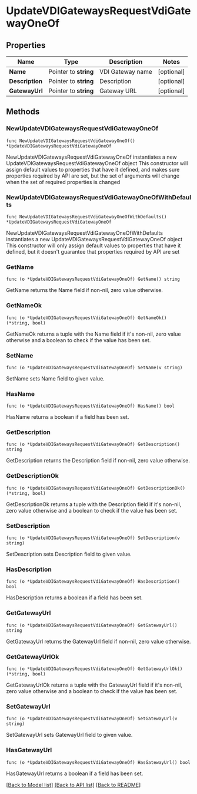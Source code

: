 # UpdateVDIGatewaysRequestVdiGatewayOneOf

## Properties

Name | Type | Description | Notes
------------ | ------------- | ------------- | -------------
**Name** | Pointer to **string** | VDI Gateway name | [optional] 
**Description** | Pointer to **string** | Description | [optional] 
**GatewayUrl** | Pointer to **string** | Gateway URL | [optional] 

## Methods

### NewUpdateVDIGatewaysRequestVdiGatewayOneOf

`func NewUpdateVDIGatewaysRequestVdiGatewayOneOf() *UpdateVDIGatewaysRequestVdiGatewayOneOf`

NewUpdateVDIGatewaysRequestVdiGatewayOneOf instantiates a new UpdateVDIGatewaysRequestVdiGatewayOneOf object
This constructor will assign default values to properties that have it defined,
and makes sure properties required by API are set, but the set of arguments
will change when the set of required properties is changed

### NewUpdateVDIGatewaysRequestVdiGatewayOneOfWithDefaults

`func NewUpdateVDIGatewaysRequestVdiGatewayOneOfWithDefaults() *UpdateVDIGatewaysRequestVdiGatewayOneOf`

NewUpdateVDIGatewaysRequestVdiGatewayOneOfWithDefaults instantiates a new UpdateVDIGatewaysRequestVdiGatewayOneOf object
This constructor will only assign default values to properties that have it defined,
but it doesn't guarantee that properties required by API are set

### GetName

`func (o *UpdateVDIGatewaysRequestVdiGatewayOneOf) GetName() string`

GetName returns the Name field if non-nil, zero value otherwise.

### GetNameOk

`func (o *UpdateVDIGatewaysRequestVdiGatewayOneOf) GetNameOk() (*string, bool)`

GetNameOk returns a tuple with the Name field if it's non-nil, zero value otherwise
and a boolean to check if the value has been set.

### SetName

`func (o *UpdateVDIGatewaysRequestVdiGatewayOneOf) SetName(v string)`

SetName sets Name field to given value.

### HasName

`func (o *UpdateVDIGatewaysRequestVdiGatewayOneOf) HasName() bool`

HasName returns a boolean if a field has been set.

### GetDescription

`func (o *UpdateVDIGatewaysRequestVdiGatewayOneOf) GetDescription() string`

GetDescription returns the Description field if non-nil, zero value otherwise.

### GetDescriptionOk

`func (o *UpdateVDIGatewaysRequestVdiGatewayOneOf) GetDescriptionOk() (*string, bool)`

GetDescriptionOk returns a tuple with the Description field if it's non-nil, zero value otherwise
and a boolean to check if the value has been set.

### SetDescription

`func (o *UpdateVDIGatewaysRequestVdiGatewayOneOf) SetDescription(v string)`

SetDescription sets Description field to given value.

### HasDescription

`func (o *UpdateVDIGatewaysRequestVdiGatewayOneOf) HasDescription() bool`

HasDescription returns a boolean if a field has been set.

### GetGatewayUrl

`func (o *UpdateVDIGatewaysRequestVdiGatewayOneOf) GetGatewayUrl() string`

GetGatewayUrl returns the GatewayUrl field if non-nil, zero value otherwise.

### GetGatewayUrlOk

`func (o *UpdateVDIGatewaysRequestVdiGatewayOneOf) GetGatewayUrlOk() (*string, bool)`

GetGatewayUrlOk returns a tuple with the GatewayUrl field if it's non-nil, zero value otherwise
and a boolean to check if the value has been set.

### SetGatewayUrl

`func (o *UpdateVDIGatewaysRequestVdiGatewayOneOf) SetGatewayUrl(v string)`

SetGatewayUrl sets GatewayUrl field to given value.

### HasGatewayUrl

`func (o *UpdateVDIGatewaysRequestVdiGatewayOneOf) HasGatewayUrl() bool`

HasGatewayUrl returns a boolean if a field has been set.


[[Back to Model list]](../README.md#documentation-for-models) [[Back to API list]](../README.md#documentation-for-api-endpoints) [[Back to README]](../README.md)


